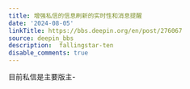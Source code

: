 ```yaml
---
title: 增强私信的信息刷新的实时性和消息提醒
date: '2024-08-05'
linkTitle: https://bbs.deepin.org/en/post/276067
source: deepin_bbs
description:  fallingstar-ten 
disable_comments: true
---
```

目前私信是主要版主-
